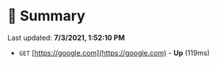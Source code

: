 # 📖 Summary
Last updated: **7/3/2021, 1:52:10 PM**

- `GET` [https://google.com](https://google.com) - **Up** (119ms)
